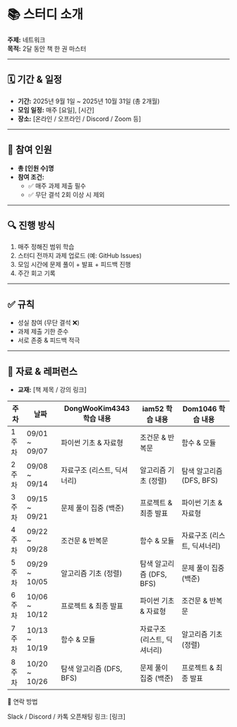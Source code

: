 # 📚 스터디 소개
**주제:** 네트워크  
**목적:** 2달 동안 책 한 권 마스터

---

## 🗓 기간 & 일정
- **기간:** 2025년 9월 1일 ~ 2025년 10월 31일 (총 2개월)  
- **모임 일정:** 매주 [요일], [시간]  
- **장소:** [온라인 / 오프라인 / Discord / Zoom 등]  

---

## 👥 참여 인원
- **총 [인원 수]명**  
- **참여 조건:**  
  - ✅ 매주 과제 제출 필수  
  - ✅ 무단 결석 2회 이상 시 제외  

---

## 🔍 진행 방식
1. 매주 정해진 범위 학습  
2. 스터디 전까지 과제 업로드 (예: GitHub Issues)  
3. 모임 시간에 문제 풀이 + 발표 + 피드백 진행  
4. 주간 회고 기록  

---

## ✅ 규칙
- 성실 참여 (무단 결석 ❌)  
- 과제 제출 기한 준수  
- 서로 존중 & 피드백 적극  

---

## 📂 자료 & 레퍼런스
- **교재:** [책 제목 / 강의 링크]

| 주차  | 날짜             | DongWooKim4343 학습 내용           |  iam52 학습 내용           | Dom1046 학습 내용           |
| --- | -------------- | ------------------ | ------------------ | ------------------ |
| 1주차 | 09/01 \~ 09/07 | 파이썬 기초 & 자료형       | 조건문 & 반복문          | 함수 & 모듈            |
| 2주차 | 09/08 \~ 09/14 | 자료구조 (리스트, 딕셔너리)   | 알고리즘 기초 (정렬)       | 탐색 알고리즘 (DFS, BFS) |
| 3주차 | 09/15 \~ 09/21 | 문제 풀이 집중 (백준)      | 프로젝트 & 최종 발표       | 파이썬 기초 & 자료형       |
| 4주차 | 09/22 \~ 09/28 | 조건문 & 반복문          | 함수 & 모듈            | 자료구조 (리스트, 딕셔너리)   |
| 5주차 | 09/29 \~ 10/05 | 알고리즘 기초 (정렬)       | 탐색 알고리즘 (DFS, BFS) | 문제 풀이 집중 (백준)      |
| 6주차 | 10/06 \~ 10/12 | 프로젝트 & 최종 발표       | 파이썬 기초 & 자료형       | 조건문 & 반복문          |
| 7주차 | 10/13 \~ 10/19 | 함수 & 모듈            | 자료구조 (리스트, 딕셔너리)   | 알고리즘 기초 (정렬)       |
| 8주차 | 10/20 \~ 10/26 | 탐색 알고리즘 (DFS, BFS) | 문제 풀이 집중 (백준)      | 프로젝트 & 최종 발표       |



📢 연락 방법

Slack / Discord / 카톡 오픈채팅 링크: [링크]
